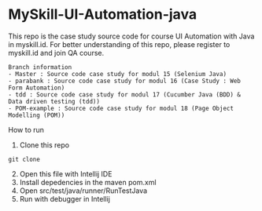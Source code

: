 # MySkill-UI-Automation-java

This repo is the case study source code for course UI Automation with Java in myskill.id. For better understanding of this repo, please register to myskill.id and join QA course.

```
Branch information
- Master : Source code case study for modul 15 (Selenium Java)
- parabank : Source code case study for modul 16 (Case Study : Web Form Automation)
- tdd : Source code case study for modul 17 (Cucumber Java (BDD) & Data driven testing (tdd))
- POM-example : Source code case study for modul 18 (Page Object Modelling (POM))
```

How to run
1. Clone this repo
```
git clone
```
2. Open this file with Intellij IDE
3. Install depedencies in the maven pom.xml
4. Open src/test/java/runner/RunTestJava
5. Run with debugger in Intellij
